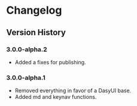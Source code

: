 # Changelog

## Version History

### 3.0.0-alpha.2

- Added a fixes for publishing.

### 3.0.0-alpha.1

- Removed everything in favor of a DasyUI base.
- Added md and keynav functions.
